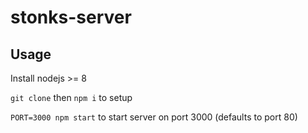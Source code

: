 # stonks-server

## Usage
Install nodejs >= 8

`git clone` then `npm i` to setup

`PORT=3000 npm start` to start server on port 3000 (defaults to port 80)
